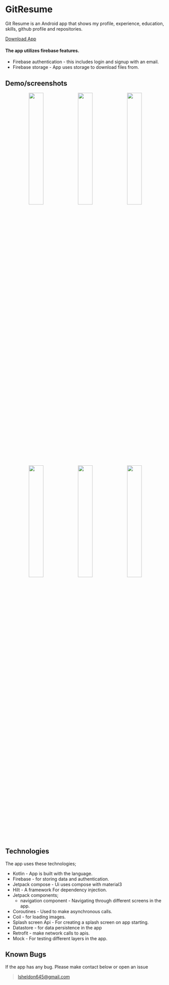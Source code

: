 # GitResume

Git Resume is an Android app that shows my profile, experience, education, skills, github profile and repositories.

[Download App](https://drive.google.com/file/d/1BS9H3fnDHzI3K6ONkbuO0BoUGM08nPSr/view?usp=sharing)

#### The app utilizes firebase features.
* Firebase authentication - this includes login and signup with an email.
* Firebase storage - App uses storage to download files from.
  
## Demo/screenshots
<p align="center">
<img src="https://github.com/lokified/GitResume/assets/87479198/3bf50d7a-a96d-4e7b-9e54-3c94a88c64bf" width=30% height=30% >
<img src="https://github.com/lokified/GitResume/assets/87479198/45edaa4e-465a-40df-8264-ee421cbf9f44" width=30% height=30% >
<img src="https://github.com/lokified/GitResume/assets/87479198/5ee409e2-4af9-4d59-a4ea-7623ea4af286" width=30% height=30% >
<img src="https://github.com/lokified/GitResume/assets/87479198/51478de9-5d08-4cdd-8c69-35e73f2a93fd" width=30% height=30% >
<img src="https://github.com/lokified/GitResume/assets/87479198/23aea697-af42-443a-8364-1a303b010c48" width=30% height=30% >
<img src="https://github.com/lokified/GitResume/assets/87479198/015806f0-9025-4a65-b3cb-012ac7757831" width=30% height=30% >
</p>

## Technologies

The app uses these technologies;

- Kotlin - App is built with the language.
- Firebase - for storing data and authentication.
- Jetpack compose - Ui uses compose with material3
- Hilt - A framework For dependency injection.
- Jetpack components;
  - navigation component - Navigating through different screens in the app.
- Coroutines - Used to make asynchronous calls.
- Coil - for loading images.
- Splash screen Api - For creating a splash screen on app starting.
- Datastore - for data persistence in the app
- Retrofit - make network calls to apis.
- Mock - For testing different layers in the app.

## Known Bugs

If the app has any bug. Please make contact below or open an issue
> lsheldon645@gmail.com
